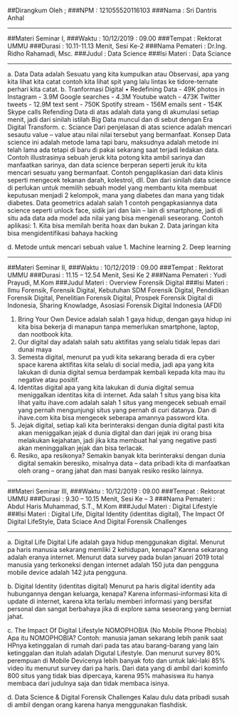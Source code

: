 ##Dirangkum Oleh  ;
###NPM		      : 121055520116103
###Nama	      	  : Sri Dantris Anhal
***

##Materi Seminar I,
###Waktu		      : 10/12/2019 : 09.00
###Tempat		      : Rektorat UMMU
###Durasi		      : 10.11-11.13 Menit, Sesi Ke-2
###Nama Pemateri	  : Dr.Ing. Ridho Rahamadi, Msc.
###Judul		      : Data Science
###Isi Materi   	  : Data Sciance
***
a.	Data
    Data adalah Sesuatu yang kita kumpulkan atau Observasi, apa yang kita lihat kita catat contoh kita lihat spit yang lalu lintas 
    ke tidore-ternate perhari kita catat.
b.	Tranformasi Digital
    •	Redefining Data
      -	49K photos in Instagram 
      -	3.9M Google searches 
      -	4.3M Youtube watch 
      -	473K Twitter tweets 
      -	12.9M text sent 
      -	750K Spotify stream 
      -	156M emails sent 
      -	154K Skype calls
    Refending  Data di atas adalah data yang di akumulasi setiap menit, jadi dari sinilah istilah Big Data muncul dan di sebut dengan       Era 
    Digital Transform.
c.	Sciance 
    Dari penjelasan di atas science adalah mencari sesautu value – value atau nilai nilai tersebut yang bermanfaat.
    Konsep Data science ini adalah metode lama tapi baru, maksudnya adalah metode ini telah lama ada tetapi di baru di pakai 
    sekarang saat terjadi ledakan data. Contoh illustrasinya sebuah jeruk kita potong kita ambil sarinya dan manfaatkan sarinya, 
    dan data science berperan seperti jeruk itu kita mencari sesuatu yang bermanfaat.
    Contoh pengaplikasian dari data klinis seperti mengecek tekanan darah, kolestrol, dll.
    Dan dari sinilah data science di perlukan untuk memilih sebuah model yang membantu kita membuat keputusan menjadi 2 kelompok,
    mana yang diabetes dan mana yang tidak diabetes.
    Data geometrics adalah salah 1 contoh pengapkasiannya data science seperti unlock face, 
    sidik jari dan lain – lain di smartphone, jadi di situ ada data ada model ada nilai yang bisa mengenali seseorang.
Contoh aplikasi:
    1.	Kita bisa memilah berita hoax dan bukan
    2.	Data jaringan kita bisa mengidentifikasi bahaya hacking

d.	Metode untuk mencari sebuah value
    1.	Machine learning
    2.	Deep learning
***

##Materi Seminar II,
###Waktu		      : 10/12/2019 : 09.00
###Tempat		      : Rektorat UMMU
###Durasi		      : 11.15 – 12.54 Menit, Sesi Ke 2
###Nama Pemateri	  : Yudi Prayudi, M.Kom
###Judul Materi	      : Overview Forensik Digital
###Isi Materi	      : Ilmu Forensik, Forensik Digital, Kebutuhan SDM Forensik Digital, Pendidikan Forensik Digital, Penelitian Forensik Digital, Prospek Forensik Digital di Indonesia, Sharing Knowladge, Asosiasi Forensik Digital Indonesia (AFDI)

1.	Bring Your Own Device adalah salah 1 gaya hidup, dengan gaya hidup ini kita bisa bekerja di manapun tanpa memerlukan smartphone,
    laptop, dan nootbook kita.
2.	Our digital day adalah salah satu aktifitas yang selalu tidak lepas dari dunai maya
3.	Semesta digital, menurut pa yudi kita sekarang berada di era cyber space karena aktifitas kita selalu di social media, 
    jadi apa yang kita lakukan di dunia digital semua berdampak kembali kepada kita mau itu negative atau positif.
4.	Identitas digital apa yang kita lakukan di dunia digital semua meniggalkan identitas kita di internet. 
    Ada salah 1 situs yang bisa kita lihat yaitu ihave.com adalah salah 1 situs yang mengecek sebuah email yang pernah mengunjungi 
    situs yang pernah di curi datanya. Dan di ihave.com kita bisa mengecek seberapa amannya password kita.
5.	Jejak digital, setiap kali kita berinteraksi dengan dunia digital pasti kita akan meniggalkan jejak d dunia digital dan dari jejak
    ini orang bisa melakukan kejahatan, jadi jika kita membuat hal yang negative pasti akan meninggalkan jejak dan bisa terlacak.
6.	Resiko, apa resikonya? Semakin banyak kita berinteraksi dengan dunia digital semakin beresiko, misalnya data – data pribadi kita 
    di manfaatkan oleh orang – orang jahat dan masi banyak resiko resiko lainnya.
***

##Materi Seminar III,
###Waktu      		  : 10/12/2019 : 09.00
###Tempat		      : Rektorat UMMU
###Durasi		      : 9.30 – 10.15 Menit, Sesi Ke – 3
###Nama Pemateri	  : Abdul Haris Muhammad, S.T., M.Kom
###Judul Materi	      : Digital Lifestyle
###Isi Materi	      : Digital Life, Digital Identity (identitas digital), The Impact Of Digital LifeStyle, Data Sciace And Digital Forensik Challenges
***

a.	Digital Life
    Digital Life adalah gaya hidup menggunakan digital. Menurut pa haris manusia sekarang memliki 2 kehidupan, kenapa? Karena sekarang 
    adalah eranya internet. Menurut data survey pada bulan januari 2019 total manusia yang terkoneksi dengan internet adalah 150 juta dan pengguna mobile device adalah 142 juta pengguna.

b.	Digital Identity (identitas digital)
    Menurut pa haris digital identity ada hubungannya dengan keluarga, kenapa? Karena informasi-informasi kita di update di internet, 
    karena kita terlalu memberi informasi yang bersifat personal dan sangat berbahaya jika di explore sama seseorang yang berniat jahat.

c.	The Impact Of Digital Lifestyle
    NOMOPHOBIA (No Mobile Phone Phobia)
    Apa itu NOMOPHOBIA? Contoh: manusia jaman sekarang lebih panik saat HPnya ketinggalan di rumah dari pada tas atau barang-barang yang
    lain ketinggalan dan itulah adalah Digutal Lifestyle. Dan menurut survey 80% perempuan di Mobile Devicenya lebih banyak foto dan 
    untuk laki-laki 85% video itu menurut survey dari pa haris. Dari data yang di ambil dari kominfo 800 situs yang tidak bias dipercaya,
    karena 95% mahasiswa itu hanya membaca dari judulnya saja dan tidak membaca isinya.

d.	Data Science & Digital Forensik Challenges
    Kalau dulu data pribadi susah di ambil dengan orang karena hanya menggunakan flashdisk. 
